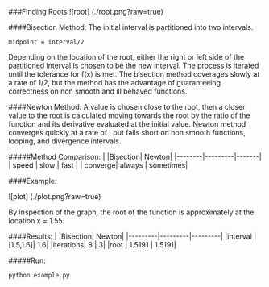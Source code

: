 ###Finding Roots
![root] (./root.png?raw=true)

####Bisection Method:
The initial interval is partitioned into two intervals.

`midpoint = interval/2`

Depending on the location of the root, either the right or left side of the partitioned interval is chosen to be the new interval. The process is iterated until the tolerance for f(x) is met. The bisection method coverages slowly at a rate of 1/2, but the method has the advantage of guaranteeing correctness on non smooth and ill behaved functions.

####Newton Method:
A value is chosen close to the root, then a closer value to the root is calculated moving towards the root by the ratio of the function and its derivative evaluated at the initial value. Newton method converges quickly at a rate of , but falls short on non smooth functions, looping, and divergence intervals.   


#####Method Comparison:
|        |Bisection| Newton|
|--------|---------|-------|
| speed  | slow    | fast  |
| converge| always | sometimes|

####Example:

![plot] (./plot.png?raw=true)

By inspection of the graph, the root of the function is approximately at the location x = 1.55.

####Results:
|         |Bisection| Newton|
|---------|---------|---------|
|interval | [1.5,1.6]| 1.6|
|iterations| 8       | 3|
|root      | 1.5191  | 1.5191|

#####Run:
```
python example.py
```